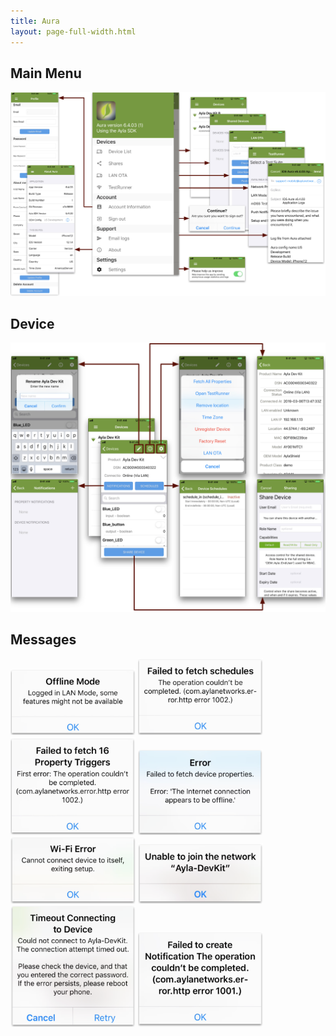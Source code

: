 ```yaml
---
title: Aura
layout: page-full-width.html
---
```


## Main Menu

<img src="aura-menu.png" width="720">

## Device

<img src="aura-device.png" width="720">

## Messages

<img src="aura-offline-mode.png" width="200">

<img src="aura-failed-to-fetch-schedules.png" width="200">

<img src="aura-failed-to-fetch-property-triggers.png" width="200">

<img src="aura-failed-to-fetch-device-properties.png" width="200">

<img src="aura-cannot-connect-device-to-itself.png" width="200">

<img src="aura-unable-to-join.png" width="200">

<img src="aura-timeout-connecting.png" width="200">

<img src="aura-failed-to-create-notification.png" width="200">
